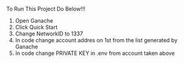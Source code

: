 To Run This Project Do Below!!!

1. Open Ganache
2. Click Quick Start
3. Change NetworkID to 1337
4. In code change account addres on 1st from the list generated by Ganache
5. In code change PRIVATE KEY in .env from account taken above
